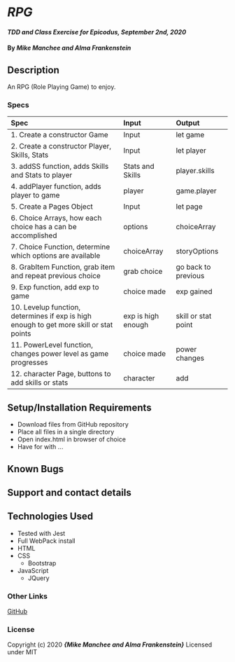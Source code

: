# _RPG_

#### _TDD and Class Exercise for Epicodus, September 2nd, 2020_

#### By _**Mike Manchee and Alma Frankenstein**_

## Description

An RPG (Role Playing Game) to enjoy. 

<!-- Brain storming for RPG
Choose your own adventure
Time travelers - two waring families. compete to change history to their benefit. 
Inherited time travel ability
User can to build a character with family (bonuses to stats), class (bonuses to stats and skills), stats,  skills, and name.
User can store items in inventory
User gains stat and skill points with exp through completing tasks.
Family - Montagues and Capulets
Classes - Strong Man, Thief, Strategist, Scientist, Survivalist
Skills - Lock pick, forestry, intuition, persuasion, hide, fight, power gain, science
Stats - Strength, Intellect, Charm, Wisdom, Power
class Game {char: {}, Exp: , previous: [] ,pages: []}
class Player {Name: , Family: ,class: ,skills: {}, stats {}}
class Skills {lockPick: , forestry: , intuition: , persuasion: , hide: , fight: , powerGain: , science: }
class Stats {Strength: , Intellect: , Charm: , Wisdom: , Power: }
class Pages {page: ,text: , items: {text: , item: }, next: } // as you grab items they are removed
$("#story").append
<div id="story">
  text Here
  

  text here 2  
  choice
</div>
-->
### Specs
| Spec | Input | Output |
| :-------------     | :------------- | :------------- |
|  1. Create a constructor Game | Input | let game |
|  2. Create a constructor Player, Skills, Stats | Input | let player |
|  3. addSS function, adds Skills and Stats to player | Stats and Skills | player.skills |
|  4. addPlayer function, adds player to game | player | game.player |
|  5. Create a Pages Object | Input | let page |
|  6. Choice Arrays, how each choice has a can be accomplished | options | choiceArray |
|  7. Choice Function, determine which options are available | choiceArray | storyOptions |
|  8. GrabItem Function, grab item and repeat previous choice | grab choice | go back to previous |
|  9. Exp function, add exp to game | choice made | exp gained |
|  10. Levelup function, determines if exp is high enough to get more skill or stat points | exp is high enough | skill or stat point |
|  11. PowerLevel function, changes power level as game progresses | choice made | power changes |
|  12. character Page, buttons to add skills or stats | character | add |


## Setup/Installation Requirements

* Download files from GitHub repository
* Place all files in a single directory 
* Open index.html in browser of choice
* Have for with ...

## Known Bugs


## Support and contact details


## Technologies Used

* Tested with Jest
* Full WebPack install
* HTML
* CSS
  * Bootstrap
* JavaScript
  * JQuery

### Other Links
[GitHub](https://github.com/mmanchee)

### License

Copyright (c) 2020 **_{Mike Manchee and Alma Frankenstein}_**
Licensed under MIT